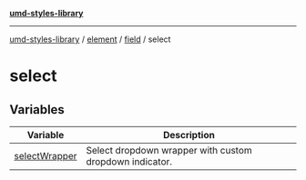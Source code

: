 [**umd-styles-library**](../../../../../README.md)

***

[umd-styles-library](../../../../../modules.md) / [element](../../../../README.md) / [field](../../README.md) / select

# select

## Variables

| Variable | Description |
| ------ | ------ |
| [selectWrapper](variables/selectWrapper.md) | Select dropdown wrapper with custom dropdown indicator. |
